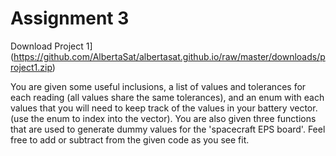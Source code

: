 # Assignment 3

Download Project 1](https://github.com/AlbertaSat/albertasat.github.io/raw/master/downloads/project1.zip)

You are given some useful inclusions, a list of values and tolerances for each reading (all values share the same tolerances), and an enum with each values that you will need to keep track of the values in your battery vector. (use the enum to index into the vector).
You are also given three functions that are used to generate dummy values for the 'spacecraft EPS board'. Feel free to add or subtract from the given code as you see fit.